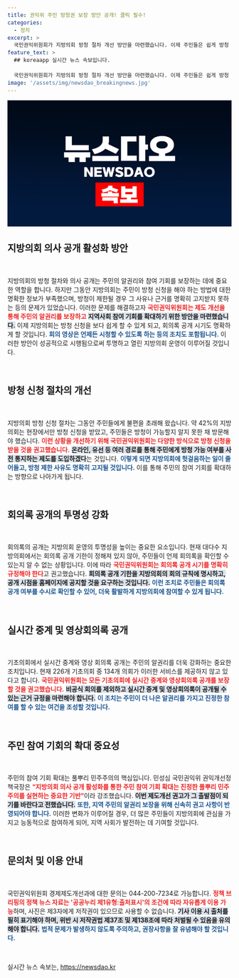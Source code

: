```yaml
---
title: 권익위 주민 방청권 보장 방안 공개! 클릭 필수!
categories:
  - 정치
excerpt: >
  국민권익위원회가 지방의회 방청 절차 개선 방안을 마련했습니다. 이제 주민들은 쉽게 방청 신청하고, 회의록과 영상을 신속하게 확인할 수 있는 기회를 가집니다. 지방자치의 투명성을 높이는 이 변화가 기대됩니다!
feature_text: >
  ## koreaapp 실시간 뉴스 속보입니다.

  국민권익위원회가 지방의회 방청 절차 개선 방안을 마련했습니다. 이제 주민들은 쉽게 방청 신청하고, 회의록과 영상을 신속하게 확인할 수 있는 기회를 가집니다. 지방자치의 투명성을 높이는 이 변화가 기대됩니다!
image: '/assets/img/newsdao_breakingnews.jpg'
---
```


<p><img src="/assets/img/newsdao_breakingnews.jpg" alt="koreaapp 속보" /></p>

<h2 data-ke-size="size26">지방의회 의사 공개 활성화 방안</h2>

<p data-ke-size="size16">&nbsp;</p>

<p>지방의회의 방청 절차와 의사 공개는 주민의 알권리와 참여 기회를 보장하는 데에 중요한 역할을 합니다. 하지만 그동안 지방의회는 주민이 방청 신청을 해야 하는 방법에 대한 명확한 정보가 부족했으며, 방청이 제한될 경우 그 사유나 근거를 명확히 고지받지 못하는 등의 문제가 있었습니다. 이러한 문제를 해결하고자 <b><span style="color: #ee2323;">국민권익위원회는 제도 개선을 통해 주민의 알권리를 보장하고</span></b> <b><span style="background-color: #21538527;">지역사회 참여 기회를 확대하기 위한 방안을 마련했습니다.</span></b> 이제 지방의회는 방청 신청을 보다 쉽게 할 수 있게 되고, 회의록 공개 시기도 명확하게 할 것입니다. <b><span style="color: #1a5490;">회의 영상은 언제든 시청할 수 있도록 하는 등의 조치도 포함됩니다.</span></b> 이러한 방안이 성공적으로 시행됨으로써 투명하고 열린 지방의회 운영이 이루어질 것입니다.</p>

<p data-ke-size="size16">&nbsp;</p>

<h2 data-ke-size="size26">방청 신청 절차의 개선</h2>

<p data-ke-size="size16">&nbsp;</p>

<p>지방의회 방청 신청 절차는 그동안 주민들에게 불편을 초래해 왔습니다. 약 42%의 지방의회는 현장에서만 방청 신청을 받았고, 주민들은 방청이 가능할지 알지 못한 채 방문해야 했습니다. <b><span style="color: #ee2323;">이런 상황을 개선하기 위해 국민권익위원회는 다양한 방식으로 방청 신청을 받을 것을 권고했습니다.</span></b> <b><span style="background-color: #21538527;">온라인, 유선 등 여러 경로를 통해 주민에게 방청 가능 여부를 사전 통지하는 제도를 도입하겠다</span></b>는 것입니다. <b><span style="color: #1a5490;">이렇게 되면 지방의회에 헛걸음하는 일이 줄어들고, 방청 제한 사유도 명확히 고지될 것입니다.</span></b> 이를 통해 주민의 참여 기회를 확대하는 방향으로 나아가게 됩니다.</p>

<p data-ke-size="size16">&nbsp;</p>

<h2 data-ke-size="size26">회의록 공개의 투명성 강화</h2>

<p data-ke-size="size16">&nbsp;</p>

<p>회의록의 공개는 지방의회 운영의 투명성을 높이는 중요한 요소입니다. 현재 대다수 지방의회에서는 회의록 공개 기한이 정해져 있지 않아, 주민들이 언제 회의록을 확인할 수 있는지 알 수 없는 상황입니다. 이에 따라 <b><span style="color: #ee2323;">국민권익위원회는 회의록 공개 시기를 명확히 규정해야 한다</span></b>고 권고했습니다. <b><span style="background-color: #21538527;">회의록 공개 기한을 지방의회의 회의 규칙에 명시하고, 공개 시점을 홈페이지에 공지할 것을 요구하는 것입니다.</span></b> <b><span style="color: #1a5490;">이런 조치로 주민들은 회의록 공개 여부를 수시로 확인할 수 있어, 더욱 활발하게 지방의회에 참여할 수 있게 됩니다.</span></b></p>

<p data-ke-size="size16">&nbsp;</p>

<h2 data-ke-size="size26">실시간 중계 및 영상회의록 공개</h2>

<p data-ke-size="size16">&nbsp;</p>

<p>기초의회에서 실시간 중계와 영상 회의록 공개는 주민의 알권리를 더욱 강화하는 중요한 조치입니다. 현재 226개 기초의회 중 134개 의회가 이러한 서비스를 제공하지 않고 있다고 합니다. <b><span style="color: #ee2323;">국민권익위원회는 모든 기초의회에 실시간 중계와 영상회의록 공개를 보장할 것을 권고했습니다.</span></b> <b><span style="background-color: #21538527;">비공식 회의를 제외하고 실시간 중계 및 영상회의록이 공개될 수 있는 근거 규정을 마련해야 합니다.</span></b> <b><span style="color: #1a5490;">이 조치는 주민이 더 나은 알권리를 가지고 진정한 참여를 할 수 있는 여건을 조성할 것입니다.</span></b></p>

<p data-ke-size="size16">&nbsp;</p>

<h2 data-ke-size="size26">주민 참여 기회의 확대 중요성</h2>

<p data-ke-size="size16">&nbsp;</p>

<p>주민의 참여 기회 확대는 풀뿌리 민주주의의 핵심입니다. 민성심 국민권익위 권익개선정책국장은 <b><span style="color: #ee2323;">“지방의회 의사 공개 활성화를 통한 주민 참여 기회 확대는 진정한 풀뿌리 민주주의를 실현하는 중요한 기반”</span></b>이라 강조했습니다. <b><span style="background-color: #21538527;">이번 제도개선 권고가 그 출발점이 되기를 바란다고 전했습니다.</span></b> <b><span style="color: #1a5490;">또한, 지역 주민의 알권리 보장을 위해 신속히 권고 사항이 반영되어야 합니다.</span></b> 이러한 변화가 이루어질 경우, 더 많은 주민들이 지방의회에 관심을 가지고 능동적으로 참여하게 되어, 지역 사회가 발전하는 데 기여할 것입니다.</p>

<p data-ke-size="size16">&nbsp;</p>

<h2 data-ke-size="size26">문의처 및 이용 안내</h2>

<p data-ke-size="size16">&nbsp;</p>

<p>국민권익위원회 경제제도개선과에 대한 문의는 044-200-7234로 가능합니다.  <b><span style="color: #ee2323;">정책 브리핑의 정책 뉴스 자료는 '공공누리 제1유형:출처표시'의 조건에 따라 자유롭게 이용 가능</span></b>하며, 사진은 제3자에게 저작권이 있으므로 사용할 수 없습니다. <b><span style="background-color: #21538527;">기사 이용 시 출처를 필히 표기해야 하며, 위반 시 저작권법 제37조 및 제138조에 따라 처벌될 수 있음을 유의해야 합니다.</span></b> <b><span style="color: #1a5490;">법적 문제가 발생하지 않도록 주의하고, 권장사항을 잘 유념해야 할 것입니다.</span></b></p>

<p data-ke-size="size16">&nbsp;</p>
실시간 뉴스 속보는, <a href="https://newsdao.kr" rel="dofollow">https://newsdao.kr</a>


